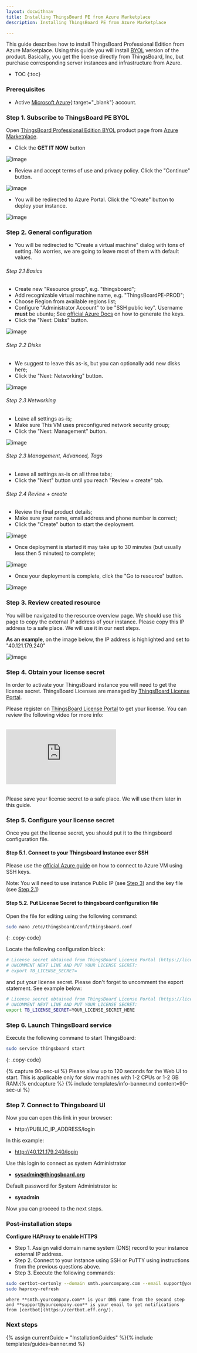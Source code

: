 ```yaml
---
layout: docwithnav
title: Installing ThingsBoard PE from Azure Marketplace
description: Installing ThingsBoard PE from Azure Marketplace

---
```


This guide describes how to install ThingsBoard Professional Edition from Azure Marketplace. 
Using this guide you will install [BYOL](https://docs.microsoft.com/en-us/azure/marketplace/marketplace-faq-publisher-guide#pricing-and-payment) version of the product.
Basically, you get the license directly from ThingsBoard, Inc, but purchase corresponding server instances and infrastructure from Azure.       

* TOC
{:toc}

### Prerequisites

- Active [Microsoft Azure](https://azure.microsoft.com){:target="_blank"} account.

### Step 1. Subscribe to ThingsBoard PE BYOL

Open [ThingsBoard Professional Edition BYOL](https://azuremarketplace.microsoft.com/en-us/marketplace/apps/things-board.tb-pe-byol) product page from [Azure Marketplace](https://azuremarketplace.microsoft.com).

- Click the **GET IT NOW** button

![image](/images/user-guide/install/azure-marketplace/get-it-now.png)

- Review and accept terms of use and privacy policy. Click the "Continue" button.

![image](/images/user-guide/install/azure-marketplace/continue.png)

- You will be redirected to Azure Portal. Click the "Create" button to deploy your instance.

![image](/images/user-guide/install/azure-marketplace/create.png)

### Step 2. General configuration

- You will be redirected to "Create a virtual machine" dialog with tons of setting. 
No worries, we are going to leave most of them with default values.

###### Step 2.1 Basics 

- Create new "Resource group", e.g. "thingsboard";
- Add recognizable virtual machine name, e.g. "ThingsBoardPE-PROD";
- Choose Region from available regions list;
- Configure "Administrator Account" to be "SSH public key". Username **must** be ubuntu; See [official Azure Docs](https://docs.microsoft.com/en-us/azure/virtual-machines/linux/ssh-from-windows) on how to generate the keys.
- Click the "Next: Disks" button. 
 
![image](/images/user-guide/install/azure-marketplace/config-basics.png)

###### Step 2.2 Disks

- We suggest to leave this as-is, but you can optionally add new disks here;
- Click the "Next: Networking" button.

![image](/images/user-guide/install/azure-marketplace/config-disks.png)

###### Step 2.3 Networking

- Leave all settings as-is; 
- Make sure This VM uses preconfigured network security group;
- Click the "Next: Management" button.

![image](/images/user-guide/install/azure-marketplace/config-networking.png)

###### Step 2.3 Management, Advanced, Tags

- Leave all settings as-is on all three tabs;
- Click the "Next" button until you reach "Review + create" tab.
 
###### Step 2.4 Review + create

- Review the final product details;
- Make sure your name, email address and phone number is correct;
- Click the "Create" button to start the deployment.

![image](/images/user-guide/install/azure-marketplace/config-review.png)

- Once deployment is started it may take up to 30 minutes (but usually less then 5 minutes) to complete;

![image](/images/user-guide/install/azure-marketplace/launch-progress.png)

- Once your deployment is complete, click the "Go to resource" button.

![image](/images/user-guide/install/azure-marketplace/launch-completed.png)

### Step 3. Review created resource

You will be navigated to the resource overview page. 
We should use this page to copy the external IP address of your instance. 
Please copy this IP address to a safe place. 
We will use it in our next steps. 

**As an example**, on the image below, the IP address is highlighted and set to "40.121.179.240" 

![image](/images/user-guide/install/azure-marketplace/resource-overview.png)

### Step 4. Obtain your license secret

In order to activate your ThingsBoard instance you will need to get the license secret. 
ThingsBoard Licenses are managed by [ThingsBoard License Portal](https://license.thingsboard.io/signup).   

Please register on [ThingsBoard License Portal](https://license.thingsboard.io/signup) to get your license. 
You can review the following video for more info:

<br/>
<div id="video">  
    <div id="video_wrapper">
        <iframe src="https://www.youtube.com/embed/O5N-Rb7dMtI" frameborder="0" allowfullscreen></iframe>
    </div>
</div>
<br/>
 
Please save your license secret to a safe place. We will use them later in this guide.

### Step 5. Configure your license secret

Once you get the license secret, you should put it to the thingsboard configuration file. 

#### Step 5.1. Connect to your Thingsboard Instance over SSH

Please use the [official Azure guide](https://docs.microsoft.com/en-us/azure/virtual-machines/linux/ssh-from-windows) on how to connect to Azure VM using SSH keys. 

Note: You will need to use instance Public IP (see [Step 3](/docs/user-guide/install/pe/azure/#step-3-review-created-resource)) and the key file (see [Step 2.1](http://localhost:4000/docs/user-guide/install/pe/azure/#step-21-basics))

#### Step 5.2. Put License Secret to thingsboard configuration file

Open the file for editing using the following command:

```bash 
sudo nano /etc/thingsboard/conf/thingsboard.conf
``` 
{: .copy-code}

Locate the following configuration block:

```bash
# License secret obtained from ThingsBoard License Portal (https://license.thingsboard.io)
# UNCOMMENT NEXT LINE AND PUT YOUR LICENSE SECRET:
# export TB_LICENSE_SECRET=
```

and put your license secret. Please don't forget to uncomment the export statement. See example below: 

```bash
# License secret obtained from ThingsBoard License Portal (https://license.thingsboard.io)
# UNCOMMENT NEXT LINE AND PUT YOUR LICENSE SECRET:
export TB_LICENSE_SECRET=YOUR_LICENSE_SECRET_HERE
``` 

### Step 6. Launch ThingsBoard service  

Execute the following command to start ThingsBoard:

```bash
sudo service thingsboard start
```
{: .copy-code}

{% capture 90-sec-ui %}
Please allow up to 120 seconds for the Web UI to start. This is applicable only for slow machines with 1-2 CPUs or 1-2 GB RAM.{% endcapture %}
{% include templates/info-banner.md content=90-sec-ui %}

### Step 7. Connect to Thingsboard UI

Now you can open this link in your browser:

- http://PUBLIC_IP_ADDRESS/login

In this example:

- http://40.121.179.240/login

Use this login to connect as system Administrator 

- **sysadmin@thingsboard.org**

Default password for System Administrator is: 

-  **sysadmin**

Now you can proceed to the next steps.

### Post-installation steps

**Configure HAProxy to enable HTTPS**

 * Step 1. Assign valid domain name system (DNS) record to your instance external IP address.
 * Step 2. Connect to your instance using SSH or PuTTY using instructions from the previous questions above.
 * Step 3. Execute the following commands:
 ```bash
 sudo certbot-certonly --domain smth.yourcompany.com --email support@yourcompany.com
 sudo haproxy-refresh
 ```
    where **smth.yourcompany.com** is your DNS name from the second step
    and **support@yourcompany.com** is your email to get notifications from [certbot](https://certbot.eff.org/).
      
### Next steps

{% assign currentGuide = "InstallationGuides" %}{% include templates/guides-banner.md %}
